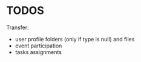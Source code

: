 TODOS
=====

Transfer:
- user profile folders (only if type is null) and files
- event participation
- tasks assignments
